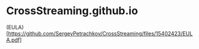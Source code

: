 # CrossStreaming.github.io

(EULA)[https://github.com/SergeyPetrachkov/CrossStreaming/files/15402423/EULA.pdf]
